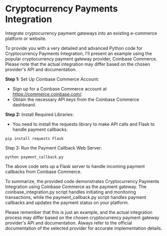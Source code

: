 # Cryptocurrency Payments Integration

Integrate cryptocurrency payment gateways into an existing e-commerce platform or website.

To provide you with a very detailed and advanced Python code for Cryptocurrency Payments Integration, I'll present an example using the popular cryptocurrency payment gateway provider, Coinbase Commerce. Please note that the actual integration may differ based on the chosen provider's API and documentation.

__Step 1:__ Set Up Coinbase Commerce Account:

 - Sign up for a Coinbase Commerce account at https://commerce.coinbase.com/.
 - Obtain the necessary API keys from the Coinbase Commerce dashboard.
   
__Step 2:__ Install Required Libraries:

 - You need to install the requests library to make API calls and Flask to handle payment callbacks.
```
pip install requests Flask
```

Step 3: Run the Payment Callback Web Server:
```
python payment_callback.py
```

The above code sets up a Flask server to handle incoming payment callbacks from Coinbase Commerce.

To summarize, the provided code demonstrates Cryptocurrency Payments Integration using Coinbase Commerce as the payment gateway. The coinbase_integration.py script handles initiating and monitoring transactions, while the payment_callback.py script handles payment callbacks and updates the payment status on your platform.

Please remember that this is just an example, and the actual integration process may differ based on the chosen cryptocurrency payment gateway provider's API and documentation. Always refer to the official documentation of the selected provider for accurate implementation details.
